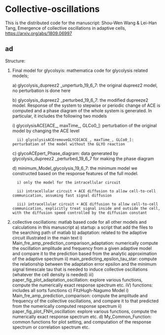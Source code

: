 # Collective-oscillations

This is the distributed code for the manuscript:  Shou-Wen Wang & Lei-Han Tang, Emergence of collective oscillations in adaptive cells, https://arxiv.org/abs/1809.06997
## ad

Structure:
1) Final model for glycolsyis: mathematica code for glycolysis related models;

   a) glycolysis_dupreez2 _unperturb_19_6_7:  the original dupreez2 model, no perturbation is done here
   
   b) glycolysis_dupreez2 _perturbed_19_6_7:  the modified dupreeze2 model.  Response of the system to stepwise or periodic change of ACE       is computed and a phase diagram of the whole system is generated. In particular, it includes the following two models
      
      i) glycolysisACE[ACE_, maxTime_, GLCo0_]: perturbation of the original model by changing the ACE level
      
         ii) glycolysisACEremoveGLYCO[ACE_, maxTime_, GLCo0_]: perturbation of the model without the GLYO reaction
      
   c) glycoACEpert_Phase_diagram: data generated by glycolysis_dupreez2 _perturbed_19_6_7 for making the phase diagram
   
   d) minimum_Model_glycolysis_19_6_7: the minimum model we constructed based on the response features of the full model.  
   
         i) only the model for the intracellular circuit
      
         ii) intracellular circuit + ACE diffusion to allow cell-to-cell communication, assuming fast signal diffusion
      
         iii) intracellular circuit + ACE diffusion to allow cell-to-cell communication, explicitly treat signal inside and outside the cell,            with the diffusion speed controlled by the diffusion constant
  
2) collective oscillations: matlab based code for all other models and calculations in this manuscript
   a) startup: a script that add the files to the searching path of matlab
   b) adaptation: related to the adaptive circuit illustrated in the main text
      i) Main_fre_amp_prediction_comparison_adaptation: numerically compute the oscillation amplitude and frequency from a given adaptive          model and compare it to the prediction based from the analytic approximation of the adaptive spectrum
      ii) main_predicting_epsilon_tau_star: compute the relationship between the adaptation error epsilon and the minimum signal timescale          tau that is needed to induce collective oscillations (whatever the cell density is needed)
      iii) paper_fig_plot_adaptation_oscillation: explore various functions, compute the numerically exact response spectrum etc.
      iV) functions: includes all sorts functions
   c) FitzHugh-Nagumo Model
      i) Main_fre_amp_prediction_comparison: compute the amplitude and frequency of the collective oscillations, and compare it to that            predicted from the numerically computed response spectrum
      ii) paper_fig_plot_FNH_oscillation: explore various functions, compute the numerically exact response spectrum etc.
   d) My_Common_Function: common functions for plot setting, and computation of the response spectrum or correlation spectrum etc. 
     
   
